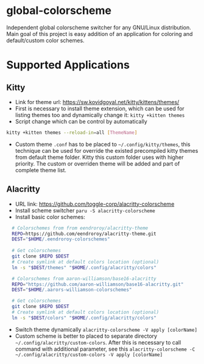 # global-colorscheme
Independent global colorscheme switcher for any GNU/Linux distribution. Main goal of this project is easy addition of an application for coloring and default/custom color schemes.

# Supported Applications
## Kitty
* Link for theme url: https://sw.kovidgoyal.net/kitty/kittens/themes/
* First is necessary to install theme extension, which can be used for listing themes too and dynamically change it: `kitty +kitten themes`
* Script change which can be control by automatically
```bash
kitty +kitten themes --reload-in=all [ThemeName]
```
* Custom theme `.conf` has to be placed to `~/.config/kitty/themes`, this technique can be used for override the existed precompiled kitty themes from default theme folder. Kitty this custom folder uses with higher priority. The custom or overriden theme will be added and part of complete theme list.

## Alacritty
* URL link: https://github.com/toggle-corp/alacritty-colorscheme
* Install scheme switcher `paru -S alacritty-colorscheme`
* Install basic color schemes:

```bash
  # Colorschemes from from eendroroy/alacritty-theme
  REPO=https://github.com/eendroroy/alacritty-theme.git
  DEST="$HOME/.eendroroy-colorschemes"
  
  # Get colorschemes
  git clone $REPO $DEST
  # Create symlink at default colors location (optional)
  ln -s "$DEST/themes" "$HOME/.config/alacritty/colors"

  # Colorschemes from aaron-williamson/base16-alacritty
  REPO="https://github.com/aaron-williamson/base16-alacritty.git"
  DEST="$HOME/.aarors-williamson-colorschemes"

  # Get colorschemes
  git clone $REPO $DEST
  # Create symlink at default colors location (optional)
  ln -s "$DEST/colors" "$HOME/.config/alacritty/colors"
```
* Switch theme dynamically `alacritty-colorscheme -V apply [colorName]`
* Custom scheme is better to placed to separate directory `~/.config/alacritty/custom-colors`. After this is necessary to call command with additional parameter, see this `alacritty-colorscheme -C ~/.config/alacritty/custom-colors -V apply [colorName]`
